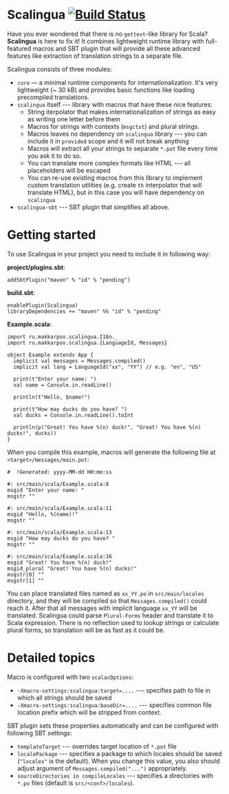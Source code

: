Scalingua [![Build Status](https://travis-ci.org/makkarpov/scalingua.svg?branch=master)](https://travis-ci.org/makkarpov/scalingua)
=========

Have you ever wondered that there is no `gettext`-like library for Scala? **Scalingua** is here to fix it! It combines
lightweight runtime library with full-featured macros and SBT plugin that will provide all these advanced features like
extraction of translation strings to a separate file.

Scalingua consists of three modules:

 * `core` — a minimal runtime components for internationalization. It's very lightweight (~ 30 kB) and provides basic
   functions like loading precompiled translations.
 * `scalingua` itself --- library with macros that have these nice features:
    * String iterpolator that makes internationalization of strings as easy as writing one letter before them
    * Macros for strings with contexts (`msgctxt`) and plural strings.
    * Macros leaves no dependency on `scalingua` library --- you can include it in `provided` scope and it will not break anything
    * Macros will extract all your strings to separate `*.pot` file every time you ask it to do so.
    * You can translate more complex formats like HTML --- all placeholders will be escaped
    * You can re-use existing macros from this library to implement custom translation utilities (e.g. create `th` interpolator that will translate HTML), but in this case you will have dependency on `scalingua`
  * `scalingua-sbt` --- SBT plugin that simplifies all above.

Getting started
===============

To use Scalingua in your project you need to include it in following way:

**project/plugins.sbt**:
    
    addSbtPlugin("maven" % "id" % "pending")

**build.sbt**:

    enablePlugin(Scalingua)
    libraryDependencies += "maven" %% "id" % "pending"

**Example.scala**:

    import ru.makkarpov.scalingua.I18n._
    import ru.makkarpov.scalingua.{LanguageId, Messages}
    
    object Example extends App {
      implicit val messages = Messages.compiled()
      implicit val lang = LanguageId("xx", "YY") // e.g. "en", "US"
      
      print(t"Enter your name: ")
      val name = Console.in.readLine()
      
      println(t"Hello, $name!")
      
      print(t"How may ducks do you have? ")
      val ducks = Console.in.readLine().toInt
      
      println(p("Great! You have %(n) duck!", "Great! You have %(n) ducks!", ducks))
    }

When you compile this example, macros will generate the following file at `<target>/messages/main.pot`:

    #  !Generated: yyyy-MM-dd HH:mm:ss
    
    #: src/main/scala/Example.scala:8
    msgid "Enter your name: "
    msgstr ""
    
    #: src/main/scala/Example.scala:11
    msgid "Hello, %(name)!"
    msgstr ""
    
    #: src/main/scala/Example.scala:13
    msgid "How may ducks do you have? "
    msgstr ""
    
    #: src/main/scala/Example.scala:16
    msgid "Great! You have %(n) duck!"
    msgid_plural "Great! You have %(n) ducks!"
    msgstr[0] ""
    msgstr[1] ""

You can place translated files named as `xx_YY.po` in `src/main/locales` directory, and they will be compiled so that `Messages.compiled()` could reach it. After that all messages with implicit language `xx_YY` will be translated. Scalingua could parse `Plural-Forms` header and translate it to Scala expression. There is no reflection used to lookup strings or calculate plural forms, so translation will be as fast as it could be.

Detailed topics
===============

Macro is configured with two `scalacOptions`:
 * `-Xmacro-settings:scalingua:target=....` --- specifies path to file in which all strings should be saved
 * `-Xmacro-settings:scalingua:baseDir=....` --- specifies common file location prefix which will be stripped from context.

SBT plugin sets these properties automatically and can be configured with following SBT settings:
 * `templateTarget` --- overrides target location of `*.pot` file
 * `localePackage` --- specifies a package to which locales should be saved (`"locales"` is the default). When you change this value, you also should adjust argument of `Messages.compiled("...")` appropriately.
 * `sourceDirectories in compileLocales` --- specifies a directories with `*.po` files (default is `src/<conf>/locales`).

